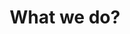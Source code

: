 ---
title: What we do?
description: We have worked with companies without compromising quality. You can be next to work with us.
services: [
  {
    title: Design,
    image: ../assets/design.png
  },
  {
    title: Web,
    image: ../assets/web.png
  },
  {
    title: Mobile,
    image: ../assets/mobile.png
  }
]
---